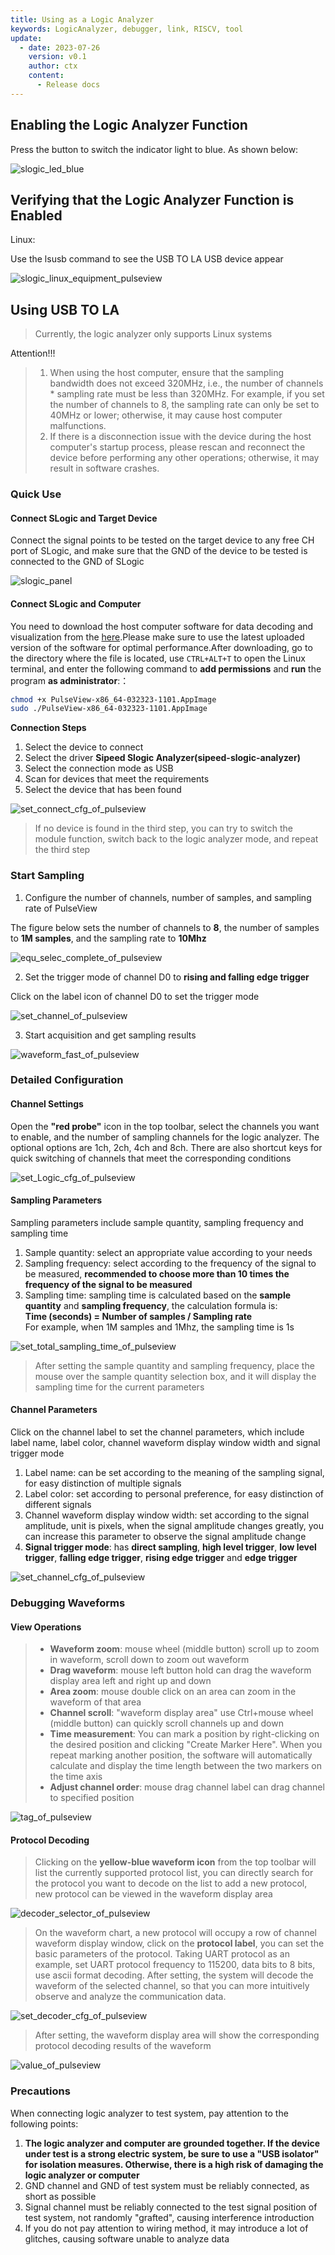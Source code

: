 ```yaml
---
title: Using as a Logic Analyzer
keywords: LogicAnalyzer, debugger, link, RISCV, tool
update:
  - date: 2023-07-26
    version: v0.1
    author: ctx
    content:
      - Release docs
---
```


## Enabling the Logic Analyzer Function

Press the button to switch the indicator light to blue. As shown below:

![slogic_led_blue](./../../../zh/logic_analyzer/combo8/assets/use_logic_function/slogic_led_blue.png)

## Verifying that the Logic Analyzer Function is Enabled

Linux:

Use the lsusb command to see the USB TO LA USB device appear

![slogic_linux_equipment_pulseview](./../../../zh/logic_analyzer/combo8/assets/use_logic_function/slogic_linux_equipment_pulseview.png)

## Using USB TO LA

> Currently, the logic analyzer only supports Linux systems

Attention!!!

> 1. When using the host computer, ensure that the sampling bandwidth does not exceed 320MHz, i.e., the number of channels * sampling rate must be less than 320MHz. For example, if you set the number of channels to 8, the sampling rate can only be set to 40MHz or lower; otherwise, it may cause host computer malfunctions.
> 2. If there is a disconnection issue with the device during the host computer's startup process, please rescan and reconnect the device before performing any other operations; otherwise, it may result in software crashes.

### Quick Use

#### Connect SLogic and Target Device

Connect the signal points to be tested on the target device to any free CH port of SLogic, and make sure that the GND of the device to be tested is connected to the GND of SLogic

![slogic_panel](./../../../zh/logic_analyzer/combo8/assets/use_logic_function/slogic_panel.png)

#### Connect SLogic and Computer

You need to download the host computer software for data decoding and visualization from the [here](https://dl.sipeed.com/shareURL/SLogic/SLogic_combo_8/4_application/PulseView).Please make sure to use the latest uploaded version of the software for optimal performance.After downloading, go to the directory where the file is located, use `CTRL+ALT+T` to open the Linux terminal, and enter the following command to **add permissions** and **run** the program **as administrator**:：

```bash
chmod +x PulseView-x86_64-032323-1101.AppImage
sudo ./PulseView-x86_64-032323-1101.AppImage
```
**Connection Steps**
1.  Select the device to connect
2.  Select the driver **Sipeed Slogic Analyzer(sipeed-slogic-analyzer)**
3.  Select the connection mode as USB
4.  Scan for devices that meet the requirements
5.  Select the device that has been found

![set_connect_cfg_of_pulseview](./../../../zh/logic_analyzer/combo8/assets/use_logic_function/set_connect_cfg_of_pulseview.png)

> If no device is found in the third step, you can try to switch the module function, switch back to the logic analyzer mode, and repeat the third step

### Start Sampling

1. Configure the number of channels, number of samples, and sampling rate of PulseView

The figure below sets the number of channels to **8**, the number of samples to **1M samples**, and the sampling rate to **10Mhz**

![equ_selec_complete_of_pulseview](./../../../zh/logic_analyzer/combo8/assets/use_logic_function/equ_selec_complete_of_pulseview.png)

2. Set the trigger mode of channel D0 to **rising and falling edge trigger**

Click on the label icon of channel D0 to set the trigger mode

![set_channel_of_pulseview](./../../../zh/logic_analyzer/combo8/assets/use_logic_function/set_channel_of_pulseview.png)

3. Start acquisition and get sampling results

![waveform_fast_of_pulseview](./../../../zh/logic_analyzer/combo8/assets/use_logic_function/waveform_fast_of_pulseview.png)

### Detailed Configuration

#### Channel Settings

Open the **"red probe"** icon in the top toolbar, select the channels you want to enable, and the number of sampling channels for the logic analyzer. The optional options are 1ch, 2ch, 4ch and 8ch. There are also shortcut keys for quick switching of channels that meet the corresponding conditions


![set_Logic_cfg_of_pulseview](./../../../zh/logic_analyzer/combo8/assets/use_logic_function/set_Logic_cfg_of_pulseview.png)

#### Sampling Parameters

Sampling parameters include sample quantity, sampling frequency and sampling time

1.  Sample quantity: select an appropriate value according to your needs
2.  Sampling frequency: select according to the frequency of the signal to be measured, **recommended to choose more than 10 times the frequency of the signal to be measured**
3.  Sampling time: sampling time is calculated based on the **sample quantity** and **sampling frequency**, the calculation formula is:</br>**Time (seconds) = Number of samples / Sampling rate**</br>For example, when 1M samples and 1Mhz, the sampling time is 1s

![set_total_sampling_time_of_pulseview](./../../../zh/logic_analyzer/combo8/assets/use_logic_function/set_total_sampling_time_of_pulseview.png)

> After setting the sample quantity and sampling frequency, place the mouse over the sample quantity selection box, and it will display the sampling time for the current parameters

#### Channel Parameters

Click on the channel label to set the channel parameters, which include label name, label color, channel waveform display window width and signal trigger mode

1. Label name: can be set according to the meaning of the sampling signal, for easy distinction of multiple signals
2. Label color: set according to personal preference, for easy distinction of different signals
3. Channel waveform display window width: set according to the signal amplitude, unit is pixels, when the signal amplitude changes greatly, you can increase this parameter to observe the signal amplitude change
4. **Signal trigger mode**: has **direct sampling**, **high level trigger**, **low level trigger**, **falling edge trigger**, **rising edge trigger** and **edge trigger**

![set_channel_cfg_of_pulseview](./../../../zh/logic_analyzer/combo8/assets/use_logic_function/set_channel_cfg_of_pulseview.png)

### Debugging Waveforms

#### View Operations

> -   **Waveform zoom**: mouse wheel (middle button) scroll up to zoom in waveform, scroll down to zoom out waveform
> -   **Drag waveform**: mouse left button hold can drag the waveform display area left and right up and down
> -   **Area zoom**: mouse double click on an area can zoom in the waveform of that area
> -   **Channel scroll**: "waveform display area" use Ctrl+mouse wheel (middle button) can quickly scroll channels up and down
> -   **Time measurement**: You can mark a position by right-clicking on the desired position and clicking "Create Marker Here". When you repeat marking another position, the software will automatically calculate and display the time length between the two markers on the time axis
> -   **Adjust channel order**: mouse drag channel label can drag channel to specified position

![tag_of_pulseview](./../../../zh/logic_analyzer/combo8/assets/use_logic_function/tag_of_pulseview.png)

#### Protocol Decoding

> Clicking on the **yellow-blue waveform icon** from the top toolbar will list the currently supported protocol list, you can directly search for the protocol you want to decode on the list to add a new protocol, new protocol can be viewed in the waveform display area

![decoder_selector_of_pulseview](./../../../zh/logic_analyzer/combo8/assets/use_logic_function/decoder_selector_of_pulseview.png)

> On the waveform chart, a new protocol will occupy a row of channel waveform display window, click on the **protocol label**, you can set the basic parameters of the protocol. Taking UART protocol as an example, set UART protocol frequency to 115200, data bits to 8 bits, use ascii format decoding. After setting, the system will decode the waveform of the selected channel, so that you can more intuitively observe and analyze the communication data.

![set_decoder_cfg_of_pulseview](./../../../zh/logic_analyzer/combo8/assets/use_logic_function/set_decoder_cfg_of_pulseview.png)

> After setting, the waveform display area will show the corresponding protocol decoding results of the waveform

![value_of_pulseview](./../../../zh/logic_analyzer/combo8/assets/use_logic_function/value_of_pulseview.png)

### Precautions

When connecting logic analyzer to test system, pay attention to the following points:

1. **The logic analyzer and computer are grounded together. If the device under test is a strong electric system, be sure to use a "USB isolator" for isolation measures. Otherwise, there is a high risk of damaging the logic analyzer or computer**
2. GND channel and GND of test system must be reliably connected, as short as possible
3. Signal channel must be reliably connected to the test signal position of test system, not randomly "grafted", causing interference introduction
4. If you do not pay attention to wiring method, it may introduce a lot of glitches, causing software unable to analyze data